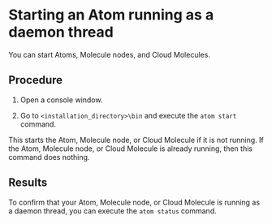 # Starting an Atom running as a daemon thread 

<head>
  <meta name="guidename" content="Integration"/>
  <meta name="context" content="GUID-b0bbcfdd-e720-44ef-8fc7-899e61fe4af1"/>
</head>


You can start Atoms, Molecule nodes, and Cloud Molecules.


## Procedure

1.  Open a console window.

2.  Go to `<installation_directory>\bin` and execute the `atom start` command.

  This starts the Atom, Molecule node, or Cloud Molecule if it is not running. If the Atom, Molecule node, or Cloud Molecule is already running, then this command does nothing.



## Results

To confirm that your Atom, Molecule node, or Cloud Molecule is running as a daemon thread, you can execute the `atom status` command.
